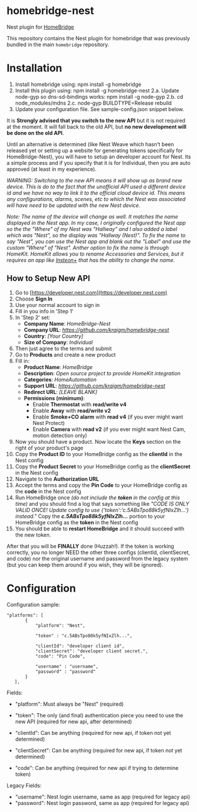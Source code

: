 # homebridge-nest
Nest plugin for [HomeBridge](https://github.com/nfarina/homebridge)

This repository contains the Nest plugin for homebridge that was previously bundled in the main `homebridge` repository. 

# Installation


1. Install homebridge using: npm install -g homebridge
2. Install this plugin using: npm install -g homebridge-nest
2.a. Update node-gyp so dns-sd-bindings works: npm install -g node-gyp
2.b. cd node_modules/mdns
2.c. node-gyp BUILDTYPE=Release rebuild
3. Update your configuration file. See sample-config.json snippet below. 

It is **Strongly advised that you switch to the new API** but it is not required at the moment.  It will fall back to the old API, but **no new development will be done on the old API**. 

Until an alternative is determined (like Nest Weave which hasn't been released yet or setting up a website for generating tokens specifically for HomeBridge-Nest), you will have to setup an developer account for Nest.  Its a simple process and if you specify that it is for Individual, then you are auto approved (at least in my experience).

_WARNING: Switching to the new API means it will show up as brand new device.  This is do to the fact that the unofficial API used a different device id and we have no way to link it to the official cloud device id. This means any configurations, alarms, scenes, etc to which the Nest was associated will have need to be updated with the new Nest device._

_Note: The name of the device will change as well.  It matches the name displayed in the Nest app.  In my case, I originally configured the Nest app so the the "Where" of my Nest was "Hallway" and I also added a label which was "Nest", so the display was "Hallway (Nest)".  To fix the name to say "Nest", you can use the Nest app and blank out the "Label" and use the custom "Where" of "Nest". Anther option to fix the name is through HomeKit.  HomeKit allows you to rename Accessories and Services, but it requires an app like [Insteon+](https://itunes.apple.com/us/app/insteon+/id919270334?uo=2&at=11la2C) that has the ability to change the name._


## How to Setup New API 

1. Go to [https://developer.nest.com](https://developer.nest.com)
2. Choose **Sign In**
3. Use your normal account to sign in
4. Fill in you info in 'Step 1'
5. In 'Step 2' set:
	* **Company Name**: _HomeBridge-Nest_
	* **Company URL**: _https://github.com/kraigm/homebridge-nest_
	* **Country**: _[Your Country]_
	* **Size of Company**: _Individual_
6. Then just agree to the terms and submit
7. Go to **Products** and create a new product
8. Fill in:
	* **Product Name**: _HomeBridge_
	* **Description**: _Open source project to provide HomeKit integration_
	* **Categories**: _HomeAutomation_
	* **Support URL**: _https://github.com/kraigm/homebridge-nest_
	* **Redirect URL**:  _[LEAVE BLANK]_
	* **Permissions (minimum)**: 
		* Enable **Thermostat** with **read/write v4**
		* Enable **Away** with **read/write v2**
		* Enable **Smoke+CO alarm** with **read v4** (if you ever might want Nest Protect)
		* Enable **Camera** with **read v2** (if you ever might want Nest Cam, motion detection only)
9. Now you should have a product. Now locate the **Keys** section on the right of your product's page
10. Copy the **Product ID** to your HomeBridge config as the **clientId** in the Nest config
11. Copy the **Product Secret** to your HomeBridge config as the **clientSecret** in the Nest config
12. Navigate to the **Authorization URL**
13. Accept the terms and copy the **Pin Code** to your HomeBridge config as the **code** in the Nest config
14. Run HomeBridge once _(do not include the **token** in the config at this time)_ and you should find a log that says something like _"CODE IS ONLY VALID ONCE! Update config to use {'token':'c.5ABsTpo88k5yfNIxZlh...'} instead."_  Copy the **_c.5ABsTpo88k5yfNIxZlh..._** portion to your HomeBridge config as the **token** in the Nest config
15. You should be able to **restart HomeBridge** and it should succeed with the new token.

After that you will be **FINALLY** done (Huzzah!). If the token is working correctly, you no longer NEED the other three configs (clientId, clientSecret, and code) nor the original username and password from the legacy system (but you can keep them around if you wish, they will be ignored).




# Configuration

Configuration sample:

 ```
"platforms": [
		{
			"platform": "Nest",
			
			"token" : "c.5ABsTpo88k5yfNIxZlh...",
			
			"clientId": "developer client id",
			"clientSecret": "developer client secret.",
			"code": "Pin Code",
			
			"username" : "username",
			"password" : "password"
		}
	],

```

Fields: 

* "platform": Must always be "Nest" (required)
* "token": The only (and final) authentication piece you need to use the new API (required for new api, after determined)

* "clientId": Can be anything (required for new api, if token not yet determined)
* "clientSecret": Can be anything (required for new api, if token not yet determined)
* "code": Can be anything (required for new api if trying to determine token)


Legacy Fields: 

* "username": Nest login username, same as app (required for legacy api)
* "password": Nest login password, same as app (required for legacy api)

